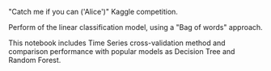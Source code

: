 "Catch me if you can ('Alice')" Kaggle competition.

Perform of the linear classification model, using a "Bag of words" approach.

This notebook includes Time Series cross-validation method and comparison performance with popular models as Decision Tree and Random Forest.
